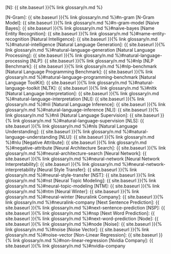 [N]: {{ site.baseurl }}{% link glossary/n.md %}

[N-Gram]: {{ site.baseurl }}{% link glossary/n.md %}#n-gram
[N-Gram Model]: {{ site.baseurl }}{% link glossary/n.md %}#n-gram-model
[Naive Bayes]: {{ site.baseurl }}{% link glossary/n.md %}#naive-bayes
[Name Entity Recognition]: {{ site.baseurl }}{% link glossary/n.md %}#name-entity-recognition
[Natural Intelligence]: {{ site.baseurl }}{% link glossary/n.md %}#natural-intelligence
[Natural Language Generation]: {{ site.baseurl }}{% link glossary/n.md %}#natural-language-generation
[Natural Language Processing]: {{ site.baseurl }}{% link glossary/n.md %}#natural-language-processing
[NLP]: {{ site.baseurl }}{% link glossary/n.md %}#nlp
[NLP Benchmark]: {{ site.baseurl }}{% link glossary/n.md %}#nlp-benchmark
[Natural Language Programming Benchmark]: {{ site.baseurl }}{% link glossary/n.md %}#natural-language-programming-benchmark
[Natural Language ToolKit]: {{ site.baseurl }}{% link glossary/n.md %}#natural-language-toolkit
[NLTK]: {{ site.baseurl }}{% link glossary/n.md %}#nltk
[Natural Language Interpretation]: {{ site.baseurl }}{% link glossary/n.md %}#natural-language-interpretation
[NLI]: {{ site.baseurl }}{% link glossary/n.md %}#nli
[Natural Language Inference]: {{ site.baseurl }}{% link glossary/n.md %}#natural-language-inference
[NLI]: {{ site.baseurl }}{% link glossary/n.md %}#nli
[Natural Language Supervision]: {{ site.baseurl }}{% link glossary/n.md %}#natural-language-supervision
[NLS]: {{ site.baseurl }}{% link glossary/n.md %}#nls
[Natural Language Understanding]: {{ site.baseurl }}{% link glossary/n.md %}#natural-language-understanding
[NLU]: {{ site.baseurl }}{% link glossary/n.md %}#nlu
[Negative Attribute]: {{ site.baseurl }}{% link glossary/n.md %}#negative-attribute
[Neural Architecture Search]: {{ site.baseurl }}{% link glossary/n.md %}#neural-architecture-search
[Neural Network]: {{ site.baseurl }}{% link glossary/n.md %}#neural-network
[Neural Network Interpretability]: {{ site.baseurl }}{% link glossary/n.md %}#neural-network-interpretability
[Neural Style Transfer]: {{ site.baseurl }}{% link glossary/n.md %}#neural-style-transfer
[NST]: {{ site.baseurl }}{% link glossary/n.md %}#nst
[Neural Topic Modeling]: {{ site.baseurl }}{% link glossary/n.md %}#neural-topic-modeling
[NTM]: {{ site.baseurl }}{% link glossary/n.md %}#ntm
[Neural Winter]: {{ site.baseurl }}{% link glossary/n.md %}#neural-winter
[Neuralink Company]: {{ site.baseurl }}{% link glossary/n.md %}#neuralink-company
[Next Sentence Prediction]: {{ site.baseurl }}{% link glossary/n.md %}#next-sentence-prediction
[NSP]: {{ site.baseurl }}{% link glossary/n.md %}#nsp
[Next Word Prediction]: {{ site.baseurl }}{% link glossary/n.md %}#next-word-prediction
[Node]: {{ site.baseurl }}{% link glossary/n.md %}#node
[Noise]: {{ site.baseurl }}{% link glossary/n.md %}#noise
[Noise Vector]: {{ site.baseurl }}{% link glossary/n.md %}#noise-vector
[Non-Linear Regression]: {{ site.baseurl }}{% link glossary/n.md %}#non-linear-regression
[Nvidia Company]: {{ site.baseurl }}{% link glossary/n.md %}#nvidia-company
